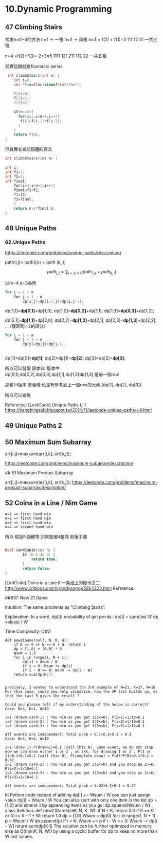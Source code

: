 # 10.Dynamic Programming

## 47 Climbing Stairs

考慮n=0~4的方法
 n=1 -> 一種
 n=2 -> 兩種
 n=3 = f(2) + f(1)=3 
     111
     12
     21
 一共三種
 
 n=4 =f(2)+f(3)= 2+3=5
     1111
     121
     211
     112
     22
 一共五種
 
 其實這題就是fibonacci series
 
```c
 int climbStairs(int n) {
    int i=0;
    int *f=malloc(sizeof(int)*n+1);
    
    f[0]=0;
    f[1]=1;
    f[2]=2;
    
    if(n>=3){
      for(i=3;i<n+1;i++){
       f[i]=f[i-1]+f[i-2];
      }
    }
    return f[n];
}
```
但其實有省記憶體的寫法
```c
int climbStairs(int n) {
    
int i;
int f1=1;
int f2=2;
int final;
    for(i=3;i<n+1;i++){
    final=f1+f2;
    f1=f2;
    f2=final;
    }
    return n>2?final:n;
}
```



## 48 Unique Paths
### 62.Unique Paths

https://leetcode.com/problems/unique-paths/description/

path(i,j)= path(i,k) + path (k,j);

$$ path_{i,j}=  \sum_{j>k>i}  (  path_{i,k} + path_{k,j}) $$


以m=4,n=3為例

```c
for i = 1 ~ m
    for j = 1 ~ n
        dp[i,j]=dp[i-1,j]+dp[i,j-1];        
```

dp[1,1]=**dp[0,1]**+dp[1,0];
dp[1,2]=**dp[0,2]**+dp[1,1];
dp[1,3]=**dp[0,3]**+dp[1,2];

dp[2,1]=**dp[1,1]**+dp[2,0];
dp[2,2]=**dp[1,2]**+dp[2,1];
dp[2,3]=**dp[1,3]**+dp[2,2];
    ... (僅寫到i=2的部分)
    

```c
for i = 1 ~ m
    for j = 1 ~ n
        dp[j]=dp[j]+dp[j-1];
        
```

dp[1]=dp[0]+**dp[1]**;
dp[2]=dp[1]+**dp[2]**;
dp[3]=dp[2]+**dp[3]**;


所以可以發現
原本2d 版本中  
dp[0,1],dp[0,2],dp[0,3],dp[1,1],dp[1,2]dp[1,3] 是前一個row

那看1d版本 會發現
也是有參考到上一個row的元素 (dp[1], dp[2], dp[3])

所以可以省略    

Reference:
[LeetCode] Unique Paths I, II https://bangbingsyb.blogspot.tw/2014/11/leetcode-unique-paths-i-ii.html



## 49 Unique Paths 2

## 50 Maximum Sum Subarray


arr[i,j]=maxsum{arr[i,k], arr[k,j]};

https://leetcode.com/problems/maximum-subarray/description/

\#\# 51 Maximum Product Subarray

arr[i,j]=maxsum{arr[i,k], arr[k,j]};
https://leetcode.com/problems/maximum-product-subarray/description/

## 52 Coins in a Line / Nim Game

  
    n=1 => first hand win
    n=2 => first hand win
    n=3 => first hand win
    n=4 => second hand win
    
所以 假設N個硬幣  如果能被4整除 則後手勝

```c

bool canWinNim(int n) { 
        if (n % 4> 0) {
            return true;
        }
        return false;
}
```
[LintCode] Coins in a Line II 一条线上的硬币之二
http://www.cnblogs.com/grandyang/p/5864323.html
Reference:


##837. New 21 Game

Intuition:
The same problems as "Climbing Stairs".

Explanation:
In a word,
dp[i]: probability of get points i
dp[i] = sum(last W dp values) / W

Time Complexity:
O(N)

    def new21Game(self, N, K, W):
        if K == 0 or N >= K + W: return 1
        dp = [1.0] + [0.0] * N
        Wsum = 1.0
        for i in range(1, N + 1):
            dp[i] = Wsum / W
            if i < K: Wsum += dp[i]
            if i - W >= 0: Wsum -= dp[i - W]
        return sum(dp[K:])


    precisely, I wanted to understand the 3rd example of N=21, K=17, W=10
    For this case, could you help visualize, how the DP list builds up, so that the last 5 gives the result ?
    
    Could you please tell if my understanding of the below is correct?
    Case: N=3, K=1, W=10
    
    i=1 (drawn card-1) : You win as you get 1(1<=N), P(i=1)=1/10=0.1
    i=2 (drawn card-2) : You win as you get 2(2<=N), P(i=2)=1/10=0.1
    i=3 (drawn card-3) : You win as you get 3(3<=N), P(i=3)=1/10=0.1
    
    All events are independent: Total prob = 0.1+0.1+0.1 = 0.3
    Case: N=3, K=2, W=10
    
    i=1 (draw 1) P(draw=1)=0.1 [call this A], Same event, we do not stop now we can draw either 1 or 2 , as i<K, for drawing 1 or 2 , P(1 or 2)=0.1+0.1=0.2 [call this B], P(complete draw) = P(A)*P(B)=0.1*0.2 = 0.02
    i=2 (drawn card-2) : You win as you get 2(2<=N) and you stop as 2>=K, P(i=2)=1/10=0.1
    i=3 (drawn card-3) : You win as you get 3(3<=N) and you stop as 2>=K, P(i=3)=1/10=0.1
    
    All events are independent: Total prob = 0.02+0.1+0.1 = 0.22
    
In Python code instead of adding dp[i] += Wsum / W you can just assign value dp[i] = Wsum / W
You can also start with only one item in the list dp = [1.0] and extend it by appending items as you go: dp.append(Wsum / W)
class Solution:
    def new21Game(self, N, K, W):
        if N < K:
            return 0.0
        if K == 0 or N >= K - 1 + W:
            return 1.0
        dp = [1.0]
        Wsum = dp[0]
        for i in range(1, N + 1):
            p = Wsum / W
            dp.append(p)
            if i < K:
                Wsum += p
            if i - W >= 0:
                Wsum -= dp[i - W]
        return sum(dp[K:])
The solution can be further optimized in memory size as O(min(K, N, W)) by using a cyclic buffer for dp to keep no more than W last values.

